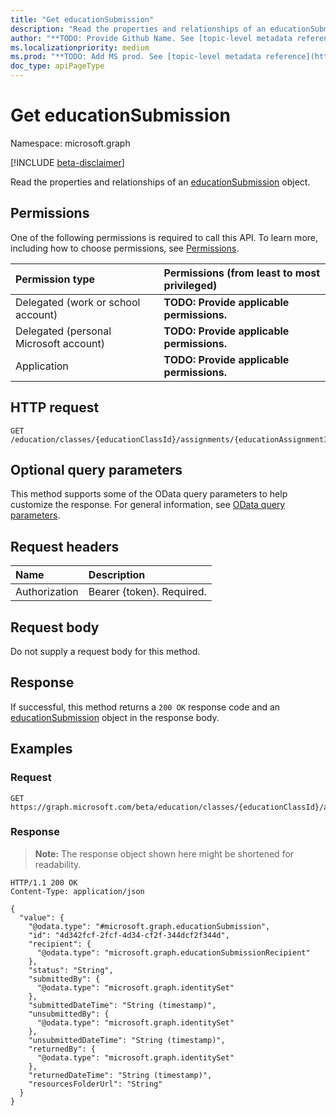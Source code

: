 ```yaml
---
title: "Get educationSubmission"
description: "Read the properties and relationships of an educationSubmission object."
author: "**TODO: Provide Github Name. See [topic-level metadata reference](https://msgo.azurewebsites.net/add/document/guidelines/metadata.html#topic-level-metadata)**"
ms.localizationpriority: medium
ms.prod: "**TODO: Add MS prod. See [topic-level metadata reference](https://msgo.azurewebsites.net/add/document/guidelines/metadata.html#topic-level-metadata)**"
doc_type: apiPageType
---
```


# Get educationSubmission
Namespace: microsoft.graph

[!INCLUDE [beta-disclaimer](../../includes/beta-disclaimer.md)]

Read the properties and relationships of an [educationSubmission](../resources/educationsubmission.md) object.

## Permissions
One of the following permissions is required to call this API. To learn more, including how to choose permissions, see [Permissions](/graph/permissions-reference).

|Permission type|Permissions (from least to most privileged)|
|:---|:---|
|Delegated (work or school account)|**TODO: Provide applicable permissions.**|
|Delegated (personal Microsoft account)|**TODO: Provide applicable permissions.**|
|Application|**TODO: Provide applicable permissions.**|

## HTTP request

<!-- {
  "blockType": "ignored"
}
-->
``` http
GET /education/classes/{educationClassId}/assignments/{educationAssignmentId}/submissions/{educationSubmissionId}
```

## Optional query parameters
This method supports some of the OData query parameters to help customize the response. For general information, see [OData query parameters](/graph/query-parameters).

## Request headers
|Name|Description|
|:---|:---|
|Authorization|Bearer {token}. Required.|

## Request body
Do not supply a request body for this method.

## Response

If successful, this method returns a `200 OK` response code and an [educationSubmission](../resources/educationsubmission.md) object in the response body.

## Examples

### Request
<!-- {
  "blockType": "request",
  "name": "get_educationsubmission"
}
-->
``` http
GET https://graph.microsoft.com/beta/education/classes/{educationClassId}/assignments/{educationAssignmentId}/submissions/{educationSubmissionId}
```


### Response
>**Note:** The response object shown here might be shortened for readability.
<!-- {
  "blockType": "response",
  "truncated": true,
  "@odata.type": "microsoft.graph.educationSubmission"
}
-->
``` http
HTTP/1.1 200 OK
Content-Type: application/json

{
  "value": {
    "@odata.type": "#microsoft.graph.educationSubmission",
    "id": "4d342fcf-2fcf-4d34-cf2f-344dcf2f344d",
    "recipient": {
      "@odata.type": "microsoft.graph.educationSubmissionRecipient"
    },
    "status": "String",
    "submittedBy": {
      "@odata.type": "microsoft.graph.identitySet"
    },
    "submittedDateTime": "String (timestamp)",
    "unsubmittedBy": {
      "@odata.type": "microsoft.graph.identitySet"
    },
    "unsubmittedDateTime": "String (timestamp)",
    "returnedBy": {
      "@odata.type": "microsoft.graph.identitySet"
    },
    "returnedDateTime": "String (timestamp)",
    "resourcesFolderUrl": "String"
  }
}
```

